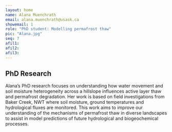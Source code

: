 ```yaml
---
layout: home
name: Alana Muenchrath 
email: alana.muenchrath@usask.ca
showemail: 1    
role: "PhD student: Modelling permafrost thaw"
pic: "Alana.jpg"
seq: 7
afil1:
afil2:
afil3:
---
```


## PhD Research

Alana’s PhD research focuses on understanding how water movement and soil moisture heterogeneity across a hillslope influences active layer thaw and permafrost degradation. Her work is based on field investigations from Baker Creek, NWT where soil moisture, ground temperatures and hydrological fluxes are monitored. This work aims to improve our understanding of the mechanisms of permafrost thaw in diverse landscapes to assist in model predictions of future hydrological and biogeochemical processes.

